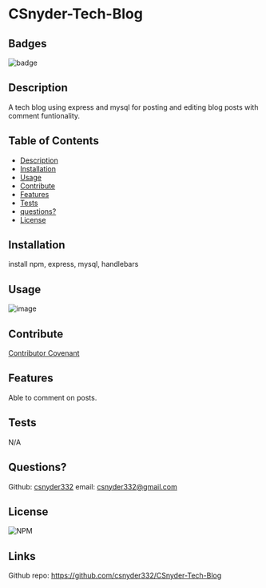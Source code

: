 # CSnyder-Tech-Blog
  
  ## Badges
  ![badge](https://img.shields.io/badge/license-Github,NPM-yellow)<br />
 
  ## Description
  A tech blog using express and mysql for posting and editing blog posts with comment funtionality.

  ## Table of Contents

  - [Description](#description)
  - [Installation](#installation)
  - [Usage](#usage)
  - [Contribute](#contribute)
  - [Features](#features)
  - [Tests](#tests)
  - [questions?](#Questions)
  - [License](#license)
  
  ## Installation
  install npm, express, mysql, handlebars

  ## Usage
  ![image](https://user-images.githubusercontent.com/95385092/161450259-babe0077-d5f8-4069-8f52-2c1a01d46f59.png)

  

  ## Contribute
  [Contributor Covenant](https://www.contributor-covenant.org/)
  


  ## Features
  Able to comment on posts.

  ## Tests
  N/A

  ## Questions?
  
  Github: [csnyder332](https://github.com/csnyder332)
  email: csnyder332@gmail.com

  ## License
  ![NPM](https://img.shields.io/npm/l/inquirer)
  
  ## Links
  Github repo: https://github.com/csnyder332/CSnyder-Tech-Blog
  
  
  
  
  
